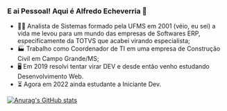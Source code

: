 ### E ai Pessoal! Aqui é Alfredo Echeverria 🐷

<!--
**alfredoej/alfredoej** is a ✨ _special_ ✨ repository because its `README.md` (this file) appears on your GitHub profile.

Here are some ideas to get you started:

- 🔭 I’m currently working on ...
- 🌱 I’m currently learning ...
- 👯 I’m looking to collaborate on ...
- 🤔 I’m looking for help with ...
- 💬 Ask me about ...
- 📫 How to reach me: ...
- 😄 Pronouns: ...
- ⚡ Fun fact: ...
-->
- 👨‍🎓 Analista de Sistemas formado pela UFMS em 2001 (véio, eu sei) a vida me levou para um mundo das empresas de Softwares ERP, especificamente da TOTVS que acabei virando especialista;
- 🏭 Trabalho como Coordenador de TI em uma empresa de Construção Civil em Campo Grande/MS;
- 🖥 Em 2019 resolvi tentar virar DEV e desde então venho estudando Desenvolvimento Web.
- ⏳ Agora em 2022 ainda estudante a Iniciante Dev.

[![Anurag's GitHub stats](https://github-readme-stats.vercel.app/api?username=alfredoej)](https://github.com/alfredoej/github-readme-stats)
